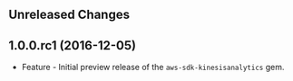 Unreleased Changes
------------------

1.0.0.rc1 (2016-12-05)
------------------

* Feature - Initial preview release of the `aws-sdk-kinesisanalytics` gem.

